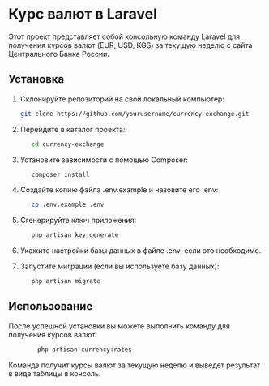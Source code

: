 # Курс валют в Laravel

Этот проект представляет собой консольную команду Laravel для получения курсов валют (EUR, USD, KGS) за текущую неделю с сайта Центрального Банка России.

## Установка

1. Склонируйте репозиторий на свой локальный компьютер:

   ```bash
   git clone https://github.com/yourusername/currency-exchange.git
   ```
   
2. Перейдите в каталог проекта:
   ```bash
      cd currency-exchange
   ```
3. Установите зависимости с помощью Composer:
    ```bash
       composer install
    ```
4. Создайте копию файла .env.example и назовите его .env:
    ```bash
       cp .env.example .env
    ```
5. Сгенерируйте ключ приложения:
    ```bash
       php artisan key:generate
    ```
6. Укажите настройки базы данных в файле .env, если это необходимо.
7. Запустите миграции (если вы используете базу данных):
    ```bash
       php artisan migrate
    ```
   
## Использование
После успешной установки вы можете выполнить команду для получения курсов валют:
```bash
        php artisan currency:rates
```

Команда получит курсы валют за текущую неделю и выведет результат в виде таблицы в консоль.
